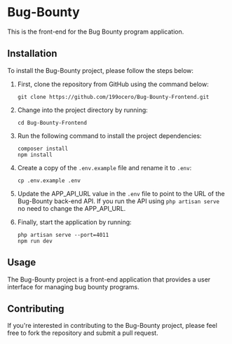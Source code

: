 # Bug-Bounty

This is the front-end for the Bug Bounty program application.

## Installation

To install the Bug-Bounty project, please follow the steps below:

1. First, clone the repository from GitHub using the command below:

   ```
   git clone https://github.com/199ocero/Bug-Bounty-Frontend.git
   ```

2. Change into the project directory by running:

   ```
   cd Bug-Bounty-Frontend
   ```

3. Run the following command to install the project dependencies:

   ```
   composer install
   npm install
   ```

4. Create a copy of the `.env.example` file and rename it to `.env`:

   ```
   cp .env.example .env
   ```

5. Update the APP_API_URL value in the `.env` file to point to the URL of the Bug-Bounty back-end API. If you run the API using `php artisan serve` no need to change the APP_API_URL.
6. Finally, start the application by running:

   ```
   php artisan serve --port=4011
   npm run dev
   ```

## Usage

The Bug-Bounty project is a front-end application that provides a user interface for managing bug bounty programs.

## Contributing

If you're interested in contributing to the Bug-Bounty project, please feel free to fork the repository and submit a pull request.
